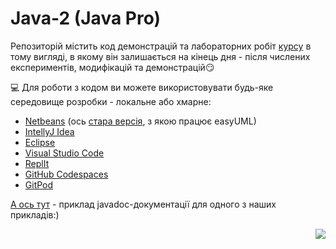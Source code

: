 # Java-2 (Java Pro)
Репозиторій містить код демонстрацій та лабораторних робіт [курсу](https://nt.ua/academy/java/nta-java2) в тому вигляді, в якому він залишається на кінець дня - після числених експериментів, модифікацій та демонстрацій:smirk:

💻 Для роботи з кодом ви можете використовувати будь-яке середовище розробки - локальне або хмарне:
* [Netbeans](https://netbeans.apache.org/download/index.htm) (ось [стара версія](https://archive.org/download/jdk-8u111-nb-8_2), з якою працює easyUML)
* [IntellyJ Idea](https://www.jetbrains.com/ru-ru/idea/download/other.html)
* [Eclipse](https://www.eclipse.org/downloads/)
* [Visual Studio Code](https://code.visualstudio.com/docs/languages/java) 
* [ReplIt](https://replit.com/)
* [GitHub Codespaces](https://github.com/features/codespaces)
* [GitPod](https://www.gitpod.io/)

[А ось тут](https://liketaurus.github.io/Java-2/) - приклад javadoc-документації для одного з наших прикладів:) 

<img src="https://img.shields.io/badge/java-%23ED8B00.svg?style=for-the-badge&logo=java&logoColor=white" align="right">

